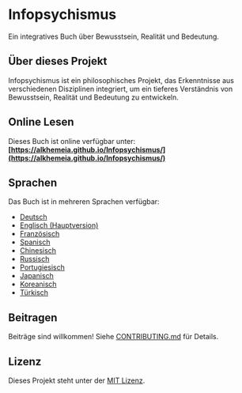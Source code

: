 # Infopsychismus

Ein integratives Buch über Bewusstsein, Realität und Bedeutung.

## Über dieses Projekt

Infopsychismus ist ein philosophisches Projekt, das Erkenntnisse aus verschiedenen Disziplinen integriert, um ein tieferes Verständnis von Bewusstsein, Realität und Bedeutung zu entwickeln.

## Online Lesen

Dieses Buch ist online verfügbar unter:
**[https://alkhemeia.github.io/Infopsychismus/](https://alkhemeia.github.io/Infopsychismus/)**

## Sprachen

Das Buch ist in mehreren Sprachen verfügbar:
- [Deutsch](https://alkhemeia.github.io/Infopsychismus/languages/de/Infopsychismus_Ein_Integratives_Buch_DE/00_Inhaltsverzeichnis/)
- [Englisch (Hauptversion)](https://alkhemeia.github.io/Infopsychismus/)
- [Französisch](https://alkhemeia.github.io/Infopsychismus/languages/fr/Infopsychisme_Un_Livre_Intégratif_FR/00_Table_des_matières/)
- [Spanisch](https://alkhemeia.github.io/Infopsychismus/languages/es/Infopsiquismo_Un_Libro_Integrativo_ES/00_Tabla_de_contenidos/)
- [Chinesisch](https://alkhemeia.github.io/Infopsychismus/languages/zh/Infopsychismus_Yi_Zhong_He_Xing_Zhu_Zuo_ZH/00_目录/)
- [Russisch](https://alkhemeia.github.io/Infopsychismus/languages/ru/Infopsikhizm_Integrativnaya_Kniga_RU/00_Оглавление/)
- [Portugiesisch](https://alkhemeia.github.io/Infopsychismus/languages/pt/Infopsiquismo_Um_Livro_Integrativo_PT/00_Índice/)
- [Japanisch](https://alkhemeia.github.io/Infopsychismus/languages/ja/Infopsychismus_Togo_Teki_Chosaku_JA/00_目次/)
- [Koreanisch](https://alkhemeia.github.io/Infopsychismus/languages/ko/Infopsychismus_Tonghapjeok_Jeojak_KO/00_목차/)
- [Türkisch](https://alkhemeia.github.io/Infopsychismus/languages/tr/Infopsisizm_Butunleyici_Kitap_TR/00_İçindekiler/)

## Beitragen

Beiträge sind willkommen! Siehe [CONTRIBUTING.md](CONTRIBUTING.md) für Details.

## Lizenz

Dieses Projekt steht unter der [MIT Lizenz](LICENSE).
